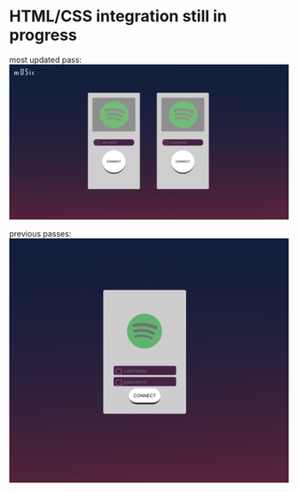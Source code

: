 # HTML/CSS integration still in progress

most updated pass:
![alt text](https://github.com/MatthewParnham/SpotifyApplication/blob/master/HTML%26CSS/Screen%20Shot%202019-04-30%20at%201.39.29%20PM.png)

previous passes:
![alt text](https://github.com/MatthewParnham/SpotifyApplication/blob/master/HTML%26CSS/htmlPreview.png)

